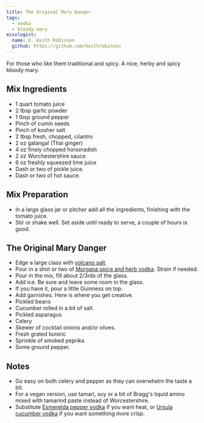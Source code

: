 ```yaml
---
title: The Original Mary Danger
tags:
  - vodka
  - bloody mary
mixologist:
  name: D. Keith Robinson
  github: https://github.com/keithrobinson
---
```


For those who like them traditional and spicy. A nice, herby and spicy bloody mary.

Mix Ingredients
-----------

* 1 quart tomato juice
* 2 tbsp garlic powder
* 1 tbsp ground pepper
* Pinch of cumin seeds
* Pinch of kosher salt
* 2 tbsp fresh, chopped, cilantro
* 2 oz galangal (Thai ginger)
* 4 oz finely chopped horseradish
* 2 oz Worchestershire sauce
* 6 oz freshly squeezed lime juice
* Dash or two of pickle juice.
* Dash or two of hot sauce.

Mix Preparation
-----------
* In a large glass jar or pitcher add all the ingredients, finishing with the tomato juice.
* Stir or shake well. Set aside until ready to serve, a couple of hours is good.

The Original Mary Danger
-----------

* Edge a large class with [volcano salt](http://www.the-mason-jar.com/extras/garnishes/volcano-salt.html).
* Pour in a shot or two of [Morgana spice and herb vodka](http://www.the-mason-jar.com/infusions/vodka/morgana.html). Strain if needed.
* Pour in the mix, fill about 2/3rds of the glass.
* Add ice. Be sure and leave some room in the glass.
* If you have it, pour a little Guinness on top.
* Add garnishes. Here is where you get creative.
 * Pickled beans
 * Cucumber rolled in a bit of salt.
 * Pickled asparagus
 * Celery
 * Skewer of cocktail onions and/or olives.
 * Fresh grated tumiric
 * Sprinkle of smoked peprika
 * Some ground pepper.


Notes
-----------

* Go easy on both celery and pepper as they can overwhelm the taste a bit.
* For a vegan version, use tamari, soy or a bit of Bragg's liquid amino mixed with tamarind paste instead of Worcestershire.
* Substitute [Esmerelda pepper vodka](http://www.the-mason-jar.com/infusions/vodka/esmerelda.html) if you want heat, or [Ursula cucumber vodka](http://www.the-mason-jar.com/infusions/vodka/ursula.html) if you want something more crisp.
